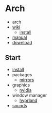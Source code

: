 # Arch

- [arch](https://archlinux.org/)
- [wiki](https://wiki.archlinux.org/)
  - [install](https://wiki.archlinux.org/title/Installation_guide)
- [manual](https://man.archlinux.org/)
- [download](https://archlinux.org/download/)

## Start

- [install](install.md)
- packages
  - [mirrors](mirrors.md)
- graphics
  - [nvidia](nvidia.md)
- window manager
  - [hyprland](hyprland.md)
- [sounds](sounds.md)

